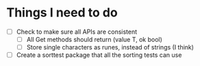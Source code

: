# Things I need to do

<!-- TODO:-->

- [ ] Check to make sure all APIs are consistent
    - [ ] All Get methods should return (value T, ok bool)
    - [ ] Store single characters as runes, instead of strings (I think)
- [ ] Create a sorttest package that all the sorting tests can use
